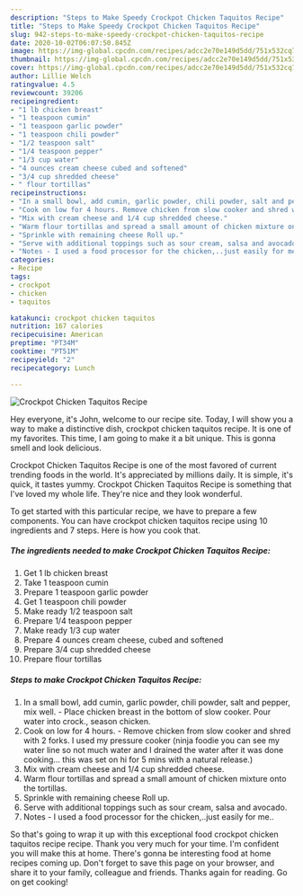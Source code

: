 ```yaml
---
description: "Steps to Make Speedy Crockpot Chicken Taquitos Recipe"
title: "Steps to Make Speedy Crockpot Chicken Taquitos Recipe"
slug: 942-steps-to-make-speedy-crockpot-chicken-taquitos-recipe
date: 2020-10-02T06:07:50.845Z
image: https://img-global.cpcdn.com/recipes/adcc2e70e149d5dd/751x532cq70/crockpot-chicken-taquitos-recipe-recipe-main-photo.jpg
thumbnail: https://img-global.cpcdn.com/recipes/adcc2e70e149d5dd/751x532cq70/crockpot-chicken-taquitos-recipe-recipe-main-photo.jpg
cover: https://img-global.cpcdn.com/recipes/adcc2e70e149d5dd/751x532cq70/crockpot-chicken-taquitos-recipe-recipe-main-photo.jpg
author: Lillie Welch
ratingvalue: 4.5
reviewcount: 39206
recipeingredient:
- "1 lb chicken breast"
- "1 teaspoon cumin"
- "1 teaspoon garlic powder"
- "1 teaspoon chili powder"
- "1/2 teaspoon salt"
- "1/4 teaspoon pepper"
- "1/3 cup water"
- "4 ounces cream cheese cubed and softened"
- "3/4 cup shredded cheese"
- " flour tortillas"
recipeinstructions:
- "In a small bowl, add cumin, garlic powder, chili powder, salt and pepper, mix well. Place chicken breast in the bottom of slow cooker. Pour water into crock., season chicken."
- "Cook on low for 4 hours. Remove chicken from slow cooker and shred with 2 forks. I used my pressure cooker (ninja foodie you can see my water line so not much water and I drained the water after it was done cooking... this was set on hi for 5 mins with a natural release.)"
- "Mix with cream cheese and 1/4 cup shredded cheese."
- "Warm flour tortillas and spread a small amount of chicken mixture onto the tortillas."
- "Sprinkle with remaining cheese Roll up."
- "Serve with additional toppings such as sour cream, salsa and avocado."
- "Notes - I used a food processor for the chicken,..just easily for me.."
categories:
- Recipe
tags:
- crockpot
- chicken
- taquitos

katakunci: crockpot chicken taquitos 
nutrition: 167 calories
recipecuisine: American
preptime: "PT34M"
cooktime: "PT51M"
recipeyield: "2"
recipecategory: Lunch

---
```



![Crockpot Chicken Taquitos Recipe](https://img-global.cpcdn.com/recipes/adcc2e70e149d5dd/751x532cq70/crockpot-chicken-taquitos-recipe-recipe-main-photo.jpg)

Hey everyone, it's John, welcome to our recipe site. Today, I will show you a way to make a distinctive dish, crockpot chicken taquitos recipe. It is one of my favorites. This time, I am going to make it a bit unique. This is gonna smell and look delicious.



Crockpot Chicken Taquitos Recipe is one of the most favored of current trending foods in the world. It's appreciated by millions daily. It is simple, it's quick, it tastes yummy. Crockpot Chicken Taquitos Recipe is something that I've loved my whole life. They're nice and they look wonderful.


To get started with this particular recipe, we have to prepare a few components. You can have crockpot chicken taquitos recipe using 10 ingredients and 7 steps. Here is how you cook that.

<!--inarticleads1-->

##### The ingredients needed to make Crockpot Chicken Taquitos Recipe:

1. Get 1 lb chicken breast
1. Take 1 teaspoon cumin
1. Prepare 1 teaspoon garlic powder
1. Get 1 teaspoon chili powder
1. Make ready 1/2 teaspoon salt
1. Prepare 1/4 teaspoon pepper
1. Make ready 1/3 cup water
1. Prepare 4 ounces cream cheese, cubed and softened
1. Prepare 3/4 cup shredded cheese
1. Prepare  flour tortillas




<!--inarticleads2-->

##### Steps to make Crockpot Chicken Taquitos Recipe:

1. In a small bowl, add cumin, garlic powder, chili powder, salt and pepper, mix well. - Place chicken breast in the bottom of slow cooker. Pour water into crock., season chicken.
1. Cook on low for 4 hours. - Remove chicken from slow cooker and shred with 2 forks. I used my pressure cooker (ninja foodie you can see my water line so not much water and I drained the water after it was done cooking... this was set on hi for 5 mins with a natural release.)
1. Mix with cream cheese and 1/4 cup shredded cheese.
1. Warm flour tortillas and spread a small amount of chicken mixture onto the tortillas.
1. Sprinkle with remaining cheese Roll up.
1. Serve with additional toppings such as sour cream, salsa and avocado.
1. Notes - I used a food processor for the chicken,..just easily for me..




So that's going to wrap it up with this exceptional food crockpot chicken taquitos recipe recipe. Thank you very much for your time. I'm confident you will make this at home. There's gonna be interesting food at home recipes coming up. Don't forget to save this page on your browser, and share it to your family, colleague and friends. Thanks again for reading. Go on get cooking!
